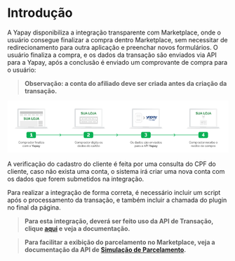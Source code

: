 # Introdução

A Yapay disponibiliza a integração transparente com Marketplace, onde o usuário consegue finalizar a compra dentro Marketplace, sem necessitar de redirecionamento para outra aplicação e preenchar novos formulários. O usuário finaliza a compra, e os dados da transação são enviados via API para a Yapay, após a conclusão é enviado um comprovante de compra para o usuário:

> **Observação: a conta do afiliado deve ser criada antes da criação da transação.**

![API Transação Yapay](/images/Integracao_api_LV.png "Marketplace Yapay")

A verificação do cadastro do cliente é feita por uma consulta do CPF do cliente, caso não exista uma conta, o sistema irá criar uma nova conta com os dados que forem submetidos na integração.

Para realizar a integração de forma correta, é necessário incluir um script após o processamento da transação, e também incluir a chamada do plugin no final da página.

> **Para esta integração, deverá ser feito uso da API de Transação, clique [aqui](api-consultar-transacao.md) e veja a documentação.**

> **Para facilitar a exibição do parcelamento no Marketplace, veja a documentação da API de [Simulação de Parcelamento](api-simulacao-parcelamento.md).**
